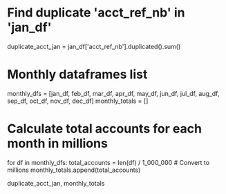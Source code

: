 
# Find duplicate 'acct_ref_nb' in 'jan_df'
duplicate_acct_jan = jan_df['acct_ref_nb'].duplicated().sum()

# Monthly dataframes list
monthly_dfs = [jan_df, feb_df, mar_df, apr_df, may_df, jun_df, jul_df, aug_df, sep_df, oct_df, nov_df, dec_df]
monthly_totals = []

# Calculate total accounts for each month in millions
for df in monthly_dfs:
    total_accounts = len(df) / 1_000_000  # Convert to millions
    monthly_totals.append(total_accounts)

duplicate_acct_jan, monthly_totals

